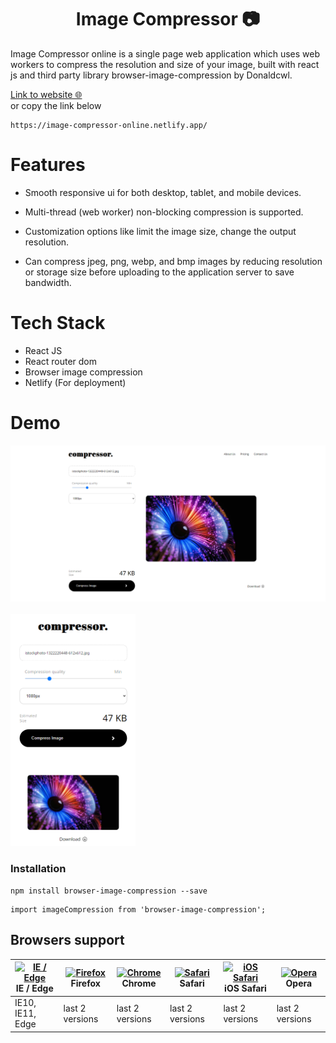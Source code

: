 <h1 style="text-align: center">Image Compressor 📷</h1>

<p> Image Compressor online is a single page web application which uses web workers to compress the resolution and size of your image, built with react js and third party library browser-image-compression by Donaldcwl.
</p>

<a href="https://image-compressor-online.netlify.app/
">Link to website 🌐 </a> 
<br/>
or copy the link below

```
https://image-compressor-online.netlify.app/
```

# Features
- Smooth responsive ui for both desktop, tablet, and mobile devices.

- Multi-thread (web worker) non-blocking compression is supported.

- Customization options like limit the image size, change the output resolution.

- Can compress jpeg, png, webp, and bmp images by reducing resolution or storage size before uploading to the application server to save bandwidth.

# Tech Stack
- React JS
- React router dom
- Browser image compression
- Netlify (For deployment)

# Demo
<img src="./src/assets/s1.png">
<br/>
<br/>
<img src="./src/assets/s2.png" width="200px">


<h3>Installation</h3>

```
npm install browser-image-compression --save
```
```
import imageCompression from 'browser-image-compression';
```

## Browsers support

| [<img src="https://raw.githubusercontent.com/alrra/browser-logos/master/src/edge/edge_48x48.png" alt="IE / Edge" width="24px" height="24px" />](http://godban.github.io/browsers-support-badges/)<br/>IE / Edge | [<img src="https://raw.githubusercontent.com/alrra/browser-logos/master/src/firefox/firefox_48x48.png" alt="Firefox" width="24px" height="24px" />](http://godban.github.io/browsers-support-badges/)<br/>Firefox | [<img src="https://raw.githubusercontent.com/alrra/browser-logos/master/src/chrome/chrome_48x48.png" alt="Chrome" width="24px" height="24px" />](http://godban.github.io/browsers-support-badges/)<br/>Chrome | [<img src="https://raw.githubusercontent.com/alrra/browser-logos/master/src/safari/safari_48x48.png" alt="Safari" width="24px" height="24px" />](http://godban.github.io/browsers-support-badges/)<br/>Safari | [<img src="https://raw.githubusercontent.com/alrra/browser-logos/master/src/safari-ios/safari-ios_48x48.png" alt="iOS Safari" width="24px" height="24px" />](http://godban.github.io/browsers-support-badges/)<br/>iOS Safari | [<img src="https://raw.githubusercontent.com/alrra/browser-logos/master/src/opera/opera_48x48.png" alt="Opera" width="24px" height="24px" />](http://godban.github.io/browsers-support-badges/)<br/>Opera |
| --------- | --------- | --------- | --------- | --------- | --------- |
| IE10, IE11, Edge| last 2 versions| last 2 versions| last 2 versions| last 2 versions| last 2 versions
